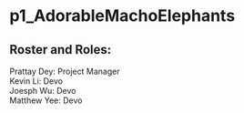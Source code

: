 # p1_AdorableMachoElephants
## Roster and Roles:
Prattay Dey:  Project Manager  
Kevin Li:  Devo  
Joesph Wu:  Devo  
Matthew Yee:  Devo  

